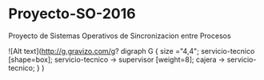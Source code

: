 # Proyecto-SO-2016
Proyecto de Sistemas Operativos de Sincronizacion entre Procesos

![Alt text](http://g.gravizo.com/g?
  digraph G {
    size ="4,4";
    servicio-tecnico [shape=box];
    servicio-tecnico -> supervisor [weight=8];
    cajera -> servicio-tecnico;
  }
)

